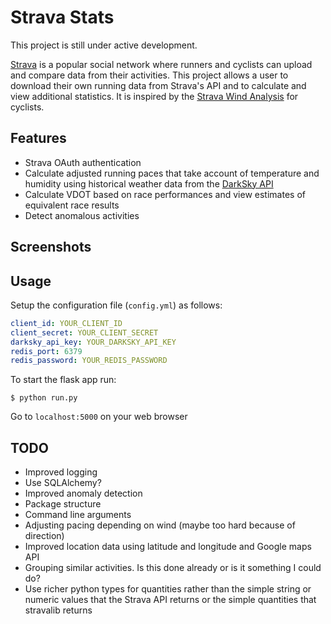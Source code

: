 # Strava Stats

This project is still under active development.

[Strava](https://www.strava.com) is a popular social network where runners and cyclists can upload and compare data from their activities. This project allows a user to download their own running data from Strava's API and to calculate and view additional statistics. It is inspired by the [Strava Wind Analysis](https://github.com/MathBunny/strava-wind-analysis) for cyclists.

Features
---
* Strava OAuth authentication
* Calculate adjusted running paces that take account of temperature and humidity using historical weather data from the [DarkSky API](https://darksky.net/dev)
* Calculate VDOT based on race performances and view estimates of equivalent race results
* Detect anomalous activities

Screenshots
---

Usage
---
Setup the configuration file (``config.yml``) as follows:
```yaml
client_id: YOUR_CLIENT_ID
client_secret: YOUR_CLIENT_SECRET
darksky_api_key: YOUR_DARKSKY_API_KEY
redis_port: 6379
redis_password: YOUR_REDIS_PASSWORD
```

To start the flask app run:
```
$ python run.py
```

Go to ``localhost:5000`` on your web browser


TODO
---
* Improved logging
* Use SQLAlchemy?
* Improved anomaly detection
* Package structure
* Command line arguments
* Adjusting pacing depending on wind (maybe too hard because of direction)
* Improved location data using latitude and longitude and Google maps API
* Grouping similar activities. Is this done already or is it something I could do?
* Use richer python types for quantities rather than the simple string or numeric values that the Strava API returns or the simple quantities that stravalib returns
